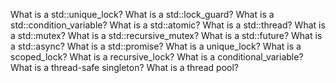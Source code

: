 
What is a std::unique_lock?
What is a std::lock_guard?
What is a std::condition_variable?
What is a std::atomic?
What is a std::thread?
What is a std::mutex?
What is a std::recursive_mutex?
What is a std::future?
What is a std::async?
What is a std::promise?
What is a unique_lock?
What is a scoped_lock?
What is a recursive_lock?
What is a conditional_variable?
What is a thread-safe singleton?
What is a thread pool?